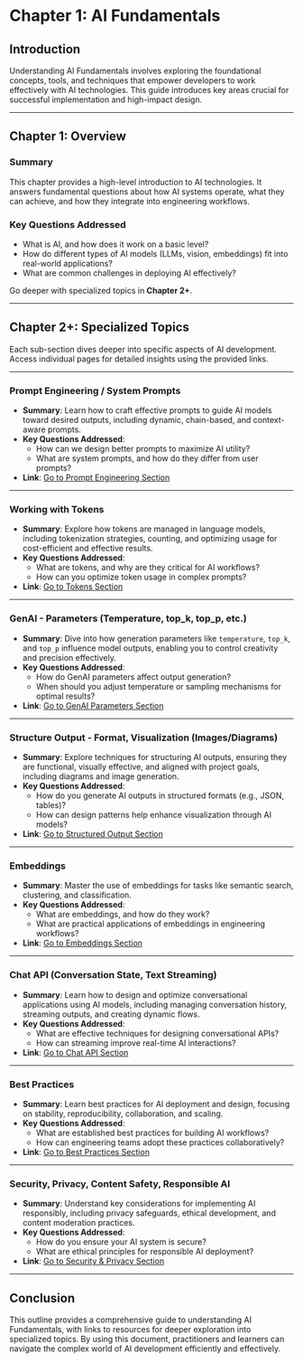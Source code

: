 # Chapter 1: AI Fundamentals

## Introduction  

Understanding AI Fundamentals involves exploring the foundational concepts, tools, and techniques that empower developers to work effectively with AI technologies. This guide introduces key areas crucial for successful implementation and high-impact design.

---

## **Chapter 1: Overview**

### **Summary**

This chapter provides a high-level introduction to AI technologies. It answers fundamental questions about how AI systems operate, what they can achieve, and how they integrate into engineering workflows.  

### **Key Questions Addressed**

- What is AI, and how does it work on a basic level?
- How do different types of AI models (LLMs, vision, embeddings) fit into real-world applications?
- What are common challenges in deploying AI effectively?

Go deeper with specialized topics in **Chapter 2+**.

---

## **Chapter 2+: Specialized Topics**

Each sub-section dives deeper into specific aspects of AI development. Access individual pages for detailed insights using the provided links.

---

### **Prompt Engineering / System Prompts**

- **Summary**: Learn how to craft effective prompts to guide AI models toward desired outputs, including dynamic, chain-based, and context-aware prompts.
- **Key Questions Addressed**:
  - How can we design better prompts to maximize AI utility?  
  - What are system prompts, and how do they differ from user prompts?  
- **Link**: [Go to Prompt Engineering Section](./2-prompt-engineering.md)

---

### **Working with Tokens**

- **Summary**: Explore how tokens are managed in language models, including tokenization strategies, counting, and optimizing usage for cost-efficient and effective results.
- **Key Questions Addressed**:
  - What are tokens, and why are they critical for AI workflows?  
  - How can you optimize token usage in complex prompts?  
- **Link**: [Go to Tokens Section](./3-working-with-tokens.md)

---

### **GenAI - Parameters (Temperature, top_k, top_p, etc.)**

- **Summary**: Dive into how generation parameters like `temperature`, `top_k`, and `top_p` influence model outputs, enabling you to control creativity and precision effectively.
- **Key Questions Addressed**:
  - How do GenAI parameters affect output generation?  
  - When should you adjust temperature or sampling mechanisms for optimal results?  
- **Link**: [Go to GenAI Parameters Section](./4-genai-parameters.md)

---

### **Structure Output - Format, Visualization (Images/Diagrams)**

- **Summary**: Explore techniques for structuring AI outputs, ensuring they are functional, visually effective, and aligned with project goals, including diagrams and image generation.  
- **Key Questions Addressed**:
  - How do you generate AI outputs in structured formats (e.g., JSON, tables)?  
  - How can design patterns help enhance visualization through AI models?  
- **Link**: [Go to Structured Output Section](./5-structured-output.md)

---

### **Embeddings**

- **Summary**: Master the use of embeddings for tasks like semantic search, clustering, and classification.  
- **Key Questions Addressed**:
  - What are embeddings, and how do they work?  
  - What are practical applications of embeddings in engineering workflows?  
- **Link**: [Go to Embeddings Section](./6-embeddings.md)

---

### **Chat API (Conversation State, Text Streaming)**

- **Summary**: Learn how to design and optimize conversational applications using AI models, including managing conversation history, streaming outputs, and creating dynamic flows.  
- **Key Questions Addressed**:
  - What are effective techniques for designing conversational APIs?  
  - How can streaming improve real-time AI interactions?  
- **Link**: [Go to Chat API Section](./7-chat-api.md)

---

### **Best Practices**

- **Summary**: Learn best practices for AI deployment and design, focusing on stability, reproducibility, collaboration, and scaling.  
- **Key Questions Addressed**:
  - What are established best practices for building AI workflows?  
  - How can engineering teams adopt these practices collaboratively?  
- **Link**: [Go to Best Practices Section](./8-best-practices.md)

---

### **Security, Privacy, Content Safety, Responsible AI**

- **Summary**: Understand key considerations for implementing AI responsibly, including privacy safeguards, ethical development, and content moderation practices.  
- **Key Questions Addressed**:
  - How do you ensure your AI system is secure?  
  - What are ethical principles for responsible AI deployment?  
- **Link**: [Go to Security & Privacy Section](./9-security-privacy-responsible-ai.md)

---

## **Conclusion**

This outline provides a comprehensive guide to understanding AI Fundamentals, with links to resources for deeper exploration into specialized topics. By using this document, practitioners and learners can navigate the complex world of AI development efficiently and effectively.
